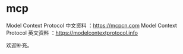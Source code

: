 # mcp
Model Context Protocol 中文资料 ：https://mcpcn.com
Model Context Protocol 英文资料 ：https://modelcontextprotocol.info

欢迎补充。
